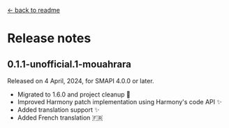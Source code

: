 ﻿[← back to readme](../README.md)

# Release notes

## 0.1.1-unofficial.1-mouahrara
Released on 4 April, 2024, for SMAPI 4.0.0 or later.
* Migrated to 1.6.0 and project cleanup 🚀
* Improved Harmony patch implementation using Harmony's code API ✨
* Added translation support ✨
* Added French translation 🇫🇷

